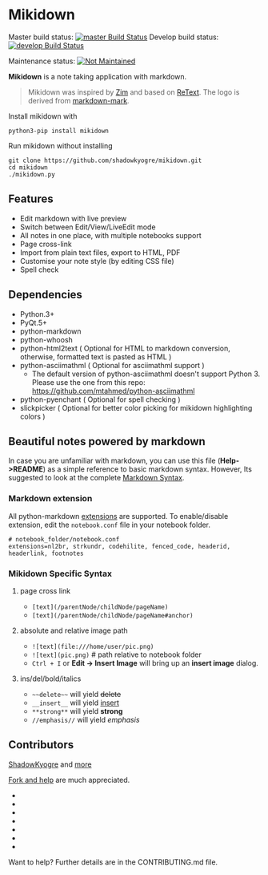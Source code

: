 # Mikidown

Master build status: [![master Build Status](https://travis-ci.org/ShadowKyogre/mikidown.svg?branch=master)](https://travis-ci.org/ShadowKyogre/mikidown)
Develop build status: [![develop Build Status](https://travis-ci.org/ShadowKyogre/mikidown.svg?branch=develop)](https://travis-ci.org/ShadowKyogre/mikidown)

Maintenance status: [![Not Maintained](https://img.shields.io/badge/Maintenance%20Level-Not%20Maintained-yellow.svg)](https://gist.github.com/cheerfulstoic/d107229326a01ff0f333a1d3476e068d)

**Mikidown** is a note taking application with markdown.

> Mikidown was inspired by [Zim] and based on [ReText]. The logo is derived from [markdown-mark].

Install mikidown with
 
    python3-pip install mikidown

Run mikidown without installing

    git clone https://github.com/shadowkyogre/mikidown.git
    cd mikidown
    ./mikidown.py

## Features 

- Edit markdown with live preview
- Switch between Edit/View/LiveEdit mode
- All notes in one place, with multiple notebooks support
- Page cross-link
- Import from plain text files, export to HTML, PDF
- Customise your note style (by editing CSS file)
- Spell check

## Dependencies

- Python.3+
- PyQt.5+
- python-markdown
- python-whoosh
- python-html2text ( Optional for HTML to markdown conversion, otherwise, formatted text is pasted as HTML )
- python-asciimathml ( Optional for asciimathml support )
    - The default version of python-asciimathml doesn't support Python 3.
    Please use the one from this repo: <https://github.com/mtahmed/python-asciimathml>
- python-pyenchant ( Optional for spell checking )
- slickpicker ( Optional for better color picking for mikidown highlighting colors )

## Beautiful notes powered by markdown

In case you are unfamiliar with markdown, you can use 
this file (**Help->README**) as a simple reference to 
basic markdown syntax. However, 
Its suggested to look at the complete [Markdown Syntax].

### Markdown extension

All python-markdown [extensions] are supported. To enable/disable extension, edit the `notebook.conf` file in your notebook folder.

    # notebook_folder/notebook.conf
    extensions=nl2br, strkundr, codehilite, fenced_code, headerid, headerlink, footnotes

### Mikidown Specific Syntax

1.  page cross link
    - `[text](/parentNode/childNode/pageName)`
    - `[text](/parentNode/childNode/pageName#anchor)`


2.  absolute and relative image path 
    - `![text](file:///home/user/pic.png)` 
    - `![text](pic.png)`     # path relative to notebook folder
    - `Ctrl + I` or **Edit -> Insert Image** will bring up an **insert image** dialog.

3.  ins/del/bold/italics
    - `~~delete~~`  will yield <del>delete</del>
    - `__insert__` will yield <ins>insert</ins>
    - `**strong**` will yield <strong>strong</strong>
    - `//emphasis//` will yield <em>emphasis</em>

## Contributors

[ShadowKyogre] and [more](https://github.com/shadowkyogre/mikidown/graphs/contributors)

[Fork and help] are much appreciated.

- [markdown-mark]: https://github.com/dcurtis/markdown-mark
- [Zim]: http://zim-wiki.org/
- [ReText]: http://sourceforge.net/p/retext/
- [Markdown Syntax]: http://daringfireball.net/projects/markdown/syntax
- [Fork and help]: https://github.com/shadowkyogre/mikidown
- [ShadowKyogre]: https://github.com/ShadowKyogre
- [extensions]: http://pythonhosted.org/Markdown/extensions/index.html

Want to help? Further details are in the CONTRIBUTING.md file.
